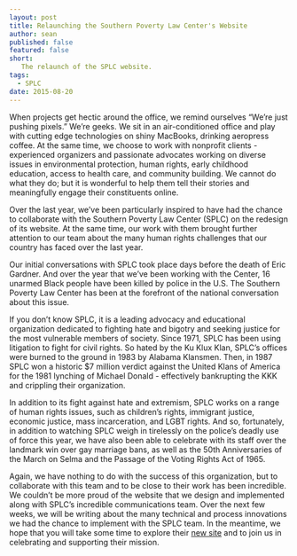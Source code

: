 ```yaml
---
layout: post
title: Relaunching the Southern Poverty Law Center's Website
author: sean
published: false 
featured: false
short: 
   The relaunch of the SPLC website.
tags: 
  - SPLC
date: 2015-08-20
---
```


When projects get hectic around the office, we remind ourselves “We’re just pushing pixels.” We’re geeks. We sit in an air-conditioned office and play with cutting edge technologies on shiny MacBooks, drinking aeropress coffee.
At the same time, we choose to work with nonprofit clients - experienced organizers and passionate advocates working on diverse issues in environmental protection, human rights, early childhood education, access to health care, and community building. We cannot do what they do; but it is wonderful to help them tell their stories and meaningfully engage their constituents online.

Over the last year, we’ve been particularly inspired to have had the chance to collaborate with the Southern Poverty Law Center (SPLC) on the redesign of its website. At the same time, our work with them brought further attention to our team about the many human rights challenges that our country has faced over the last year.

Our initial conversations with SPLC took place days before the death of Eric Gardner. And over the year that we’ve been working with the Center, 16 unarmed Black people have been killed by police in the U.S. The Southern Poverty Law Center has been at the forefront of the national conversation about this issue. 

If you don’t know SPLC, it is a leading advocacy and educational organization dedicated to fighting hate and bigotry and seeking justice for the most vulnerable members of society. Since 1971, SPLC has been using litigation to fight for civil rights. So hated by the Ku Klux Klan, SPLC’s offices were burned to the ground in 1983 by Alabama Klansmen. Then, in 1987 SPLC won a historic $7 million verdict against the United Klans of America for the 1981 lynching of Michael Donald - effectively bankrupting the KKK and crippling their organization.

In addition to its fight against hate and extremism, SPLC works on a range of human rights issues, such as children’s rights, immigrant justice, economic justice, mass incarceration, and LGBT rights. And so, fortunately, in addition to watching SPLC weigh in tirelessly on the police’s deadly use of force this year, we have also been able to celebrate with its staff over the landmark win over gay marriage bans, as well as the 50th Anniversaries of the March on Selma and the Passage of the Voting Rights Act of 1965.

Again, we have nothing to do with the success of this organization, but to collaborate with this team and to be close to their work has been incredible. We couldn’t be more proud of the website that we design and implemented along with SPLC’s incredible communications team. Over the next few weeks, we will be writing about the many technical and process innovations we had the chance to implement with the SPLC team. In the meantime, we hope that you will take some time to explore their [new site](https://www.splcenter.org/) and to join us in celebrating and supporting their mission.
